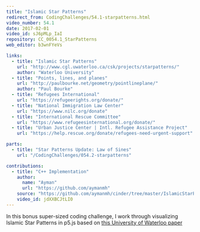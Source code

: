 ```yaml
---
title: "Islamic Star Patterns"
redirect_from: CodingChallenges/54.1-starpatterns.html
video_number: 54.1
date: 2017-02-01
video_id: sJ6pMLp_IaI
repository: CC_0054.1_StarPatterns
web_editor: b3wnFYeVs

links:
  - title: "Islamic Star Patterns"
    url: "http://www.cgl.uwaterloo.ca/csk/projects/starpatterns/"
    author: "Waterloo University"
  - title: "Points, lines, and planes"
    url: "http://paulbourke.net/geometry/pointlineplane/"
    author: "Paul Bourke"
  - title: "Refugees International"
    url: "https://refugeerights.org/donate/"
  - title: "National Immigration Law Center"
    url: "https://www.nilc.org/donate"
  - title: "International Rescue Committee"
    url: "https://www.refugeesinternational.org/donate/"
  - title: "Urban Justice Center | Intl. Refugee Assistance Project"
    url: "https://help.rescue.org/donate/refugees-need-urgent-support"

parts:
  - title: "Star Patterns Update: Law of Sines"
    url: "/CodingChallenges/054.2-starpatterns"

contributions:
  - title: "C++ Implementation"
    author:
      name: "Ayman"
      url: "https://github.com/aymanmh"
    source: "https://github.com/aymanmh/cinder/tree/master/IslamicStarPatterns"
    video_id: jdXXBCJtLI0
---
```

In this bonus super-sized coding challenge, I work through visualizing Islamic Star Patterns in p5.js based on  [this University of Waterloo paper](http://www.cgl.uwaterloo.ca/csk/projects/starpatterns/)
